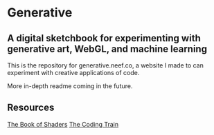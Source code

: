 # Generative

## A digital sketchbook for experimenting with generative art, WebGL, and machine learning

This is the repository for generative.neef.co, a website I made to can experiment with creative applications of code.

More in-depth readme coming in the future.

## Resources

[The Book of Shaders](https://thebookofshaders.com/)
[The Coding Train](https://www.youtube.com/user/shiffman)

<!-- https://medium.com/@jtnimoy/how-to-extract-isolines-in-p5-js-e268b2b046a0 -->

